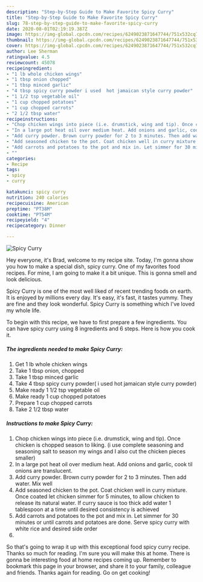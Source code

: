 ```yaml
---
description: "Step-by-Step Guide to Make Favorite Spicy Curry"
title: "Step-by-Step Guide to Make Favorite Spicy Curry"
slug: 78-step-by-step-guide-to-make-favorite-spicy-curry
date: 2020-08-01T02:19:19.387Z
image: https://img-global.cpcdn.com/recipes/6249023871647744/751x532cq70/spicy-curry-recipe-main-photo.jpg
thumbnail: https://img-global.cpcdn.com/recipes/6249023871647744/751x532cq70/spicy-curry-recipe-main-photo.jpg
cover: https://img-global.cpcdn.com/recipes/6249023871647744/751x532cq70/spicy-curry-recipe-main-photo.jpg
author: Lee Sherman
ratingvalue: 4.5
reviewcount: 45078
recipeingredient:
- "1 lb whole chicken wings"
- "1 tbsp onion chopped"
- "1 tbsp minced garlic"
- "4 tbsp spicy curry powder i used  hot jamaican style curry powder"
- "1 1/2 tsp vegetable oil"
- "1 cup chopped potatoes"
- "1 cup chopped carrots"
- "2 1/2 tbsp water"
recipeinstructions:
- "Chop chicken wings into piece (i.e. drumstick, wing and tip). Once chicken is chopped season to liking. (i use complete seasoning and seasoning salt to season my wings and I also cut the chicken pieces smaller)"
- "In a large pot heat oil over medium heat. Add onions and garlic, cook til onions are translucent."
- "Add curry powder. Brown curry powder for 2 to 3 minutes. Then add water. Mix well"
- "Add seasoned chicken to the pot. Coat chicken well in curry mixture. Once coated let chicken simmer for 5 minutes, to allow chicken to release its natural water. If curry sauce is too thick add water 1 tablespoon at a time until desired consistency is achieved"
- "Add carrots and potatoes to the pot and mix in. Let simmer for 30 minutes or until carrots and potatoes are done. Serve spicy curry with white rice and desired side order"
- ""
categories:
- Recipe
tags:
- spicy
- curry

katakunci: spicy curry 
nutrition: 240 calories
recipecuisine: American
preptime: "PT38M"
cooktime: "PT54M"
recipeyield: "4"
recipecategory: Dinner

---
```



![Spicy Curry](https://img-global.cpcdn.com/recipes/6249023871647744/751x532cq70/spicy-curry-recipe-main-photo.jpg)

Hey everyone, it's Brad, welcome to my recipe site. Today, I'm gonna show you how to make a special dish, spicy curry. One of my favorites food recipes. For mine, I am going to make it a bit unique. This is gonna smell and look delicious.

Spicy Curry is one of the most well liked of recent trending foods on earth. It is enjoyed by millions every day. It's easy, it's fast, it tastes yummy. They are fine and they look wonderful. Spicy Curry is something which I've loved my whole life.




To begin with this recipe, we have to first prepare a few ingredients. You can have spicy curry using 8 ingredients and 6 steps. Here is how you cook it.

<!--inarticleads1-->

##### The ingredients needed to make Spicy Curry:

1. Get 1 lb whole chicken wings
1. Take 1 tbsp onion, chopped
1. Take 1 tbsp minced garlic
1. Take 4 tbsp spicy curry powder( i used  hot jamaican style curry powder)
1. Make ready 1 1/2 tsp vegetable oil
1. Make ready 1 cup chopped potatoes
1. Prepare 1 cup chopped carrots
1. Take 2 1/2 tbsp water




<!--inarticleads2-->

##### Instructions to make Spicy Curry:

1. Chop chicken wings into piece (i.e. drumstick, wing and tip). Once chicken is chopped season to liking. (i use complete seasoning and seasoning salt to season my wings and I also cut the chicken pieces smaller)
1. In a large pot heat oil over medium heat. Add onions and garlic, cook til onions are translucent.
1. Add curry powder. Brown curry powder for 2 to 3 minutes. Then add water. Mix well
1. Add seasoned chicken to the pot. Coat chicken well in curry mixture. Once coated let chicken simmer for 5 minutes, to allow chicken to release its natural water. If curry sauce is too thick add water 1 tablespoon at a time until desired consistency is achieved
1. Add carrots and potatoes to the pot and mix in. Let simmer for 30 minutes or until carrots and potatoes are done. Serve spicy curry with white rice and desired side order
1. 




So that's going to wrap it up with this exceptional food spicy curry recipe. Thanks so much for reading. I'm sure you will make this at home. There is gonna be interesting food at home recipes coming up. Remember to bookmark this page in your browser, and share it to your family, colleague and friends. Thanks again for reading. Go on get cooking!

